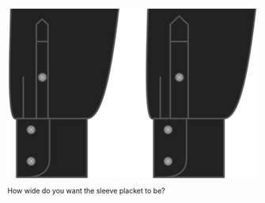 ![Largeur de la patte de manche](sleeveplacketwidth.svg)

How wide do you want the sleeve placket to be?
